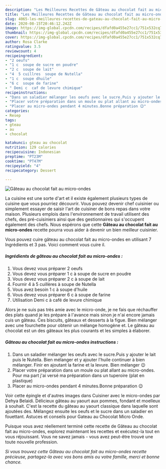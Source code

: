 ```yaml
---
description: "Les Meilleures Recettes de Gâteau au chocolat fait au micro-ondes"
title: "Les Meilleures Recettes de Gâteau au chocolat fait au micro-ondes"
slug: 4065-les-meilleures-recettes-de-gateau-au-chocolat-fait-au-micro-ondes
date: 2020-08-15T20:46:12.242Z
image: https://img-global.cpcdn.com/recipes/dfafd0a455e27cc1/751x532cq70/gateau-au-chocolat-fait-au-micro-ondes-photo-principale-de-la-recette.jpg
thumbnail: https://img-global.cpcdn.com/recipes/dfafd0a455e27cc1/751x532cq70/gateau-au-chocolat-fait-au-micro-ondes-photo-principale-de-la-recette.jpg
cover: https://img-global.cpcdn.com/recipes/dfafd0a455e27cc1/751x532cq70/gateau-au-chocolat-fait-au-micro-ondes-photo-principale-de-la-recette.jpg
author: Rosa Clarke
ratingvalue: 3.5
reviewcount: 4
recipeingredient:
- "2 oeufs"
- "1 c  soupe de sucre en poudre"
- "2 c  soupe de lait"
- "4  5 cuillres  soupe de Nutella"
- "1 c  soupe dhuile"
- "6 c  soupe de farine"
- " Demi c  caf de levure chimique"
recipeinstructions:
- "Dans un saladier mélanger les oeufs avec le sucre.Puis y ajouter le lait puis le Nutella. Bien mélanger et y ajouter l&#39;huile continuer à bien mélanger. Finir en ajoutant la farine et la levure. Bien mélanger 😉"
- "Placer votre préparation dans un moule ou plat allant au micro-ondes. Pour ma part j&#39;ai versé ma préparation dans un tuperoire (plat en plastique)"
- "Placer au micro-ondes pendant 4 minutes.Bonne préparation 😉"
categories:
- Resep
tags:
- gteau
- au
- chocolat

katakunci: gteau au chocolat 
nutrition: 129 calories
recipecuisine: Indonesian
preptime: "PT23M"
cooktime: "PT47M"
recipeyield: "4"
recipecategory: Dessert

---
```



![Gâteau au chocolat fait au micro-ondes](https://img-global.cpcdn.com/recipes/dfafd0a455e27cc1/751x532cq70/gateau-au-chocolat-fait-au-micro-ondes-photo-principale-de-la-recette.jpg)

La cuisine est une sorte d'art et il existe également plusieurs types de cuisine que vous pourriez découvrir. Vous pouvez devenir chef cuisinier ou simplement essayer de saisir l'art de cuisiner de bons repas dans votre maison. Plusieurs emplois dans l'environnement de travail utilisent des chefs, des pré-cuisiniers ainsi que des gestionnaires qui s'occupent également des chefs. Nous espérons que cette <strong> Gâteau au chocolat fait au micro-ondes </strong> recette pourra vous aider à devenir un bien meilleur cuisinier.

<!--inarticleads1-->

Vous pouvez cuire gâteau au chocolat fait au micro-ondes en utilisant 7 Ingrédients et 3 pas. Voici comment vous cuire il.

##### Ingrédients de gâteau au chocolat fait au micro-ondes :

1. Vous devez vous préparer 2 oeufs
1. Vous devez vous préparer 1 c à soupe de sucre en poudre
1. Vous devez vous préparer 2 c à soupe de lait
1. Fournir 4 à 5 cuillères à soupe de Nutella
1. Vous avez besoin 1 c à soupe d&#39;huile
1. Vous devez vous préparer 6 c à soupe de farine
1. Utilisation  Demi c à café de levure chimique


Alors je ne suis pas très amie avec le micro-onde, je ne fais que réchauffer des plats quand je les prépare à l&#39;avance mais sinon je n&#39;ai encore jamais cuis un gâteau. Ces biscuits, gâteaux et desserts à la figue. Bien mélanger avec une fourchette pour obtenir un mélange homogène et. Le gâteau au chocolat est un des gâteaux les plus courants et les simples à élaborer. 

<!--inarticleads2-->

##### Gâteau au chocolat fait au micro-ondes instructions :

1. Dans un saladier mélanger les oeufs avec le sucre.Puis y ajouter le lait puis le Nutella. Bien mélanger et y ajouter l&#39;huile continuer à bien mélanger. Finir en ajoutant la farine et la levure. Bien mélanger 😉
1. Placer votre préparation dans un moule ou plat allant au micro-ondes. Pour ma part j&#39;ai versé ma préparation dans un tuperoire (plat en plastique)
1. Placer au micro-ondes pendant 4 minutes.Bonne préparation 😉


Voir cette épingle et d&#39;autres images dans Cuisiner avec le micro-ondes par Dehya Belaidi. Délicieux gâteau au yaourt aux pommes, fondant et moelleux à souhait. C&#39;est la recette du gâteau au yaourt classique dans laquelle sont ajoutées des. Mélangez ensuite les oeufs et le sucre dans un saladier en fouettant. Astuces et conseils pour Gateau au Chocolat Micro Onde. 

<!--inarticleads1-->

<p>
Puisque vous avez réellement terminé cette recette de Gâteau au chocolat fait au micro-ondes, explorez maintenant les recettes et exécutez-la tout en vous réjouissant. Vous ne savez jamais - vous avez peut-être trouvé une toute nouvelle profession.
</p>

<p>
<i>Si vous trouvez cette Gâteau au chocolat fait au micro-ondes recette précieuse, partagez-la avec vos bons amis ou votre famille, merci et bonne chance.</i>
</p>
